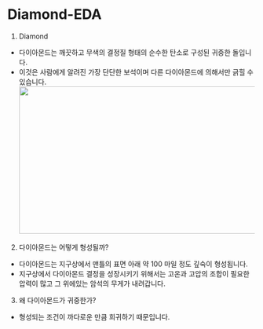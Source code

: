 # Diamond-EDA

1. Diamond
- 다이아몬드는 깨끗하고 무색의 결정질 형태의 순수한 탄소로 구성된 귀중한 돌입니다.
- 이것은 사람에게 알려진 가장 단단한 보석이며 다른 다이아몬드에 의해서만 긁힐 수 있습니다.
<img src="/diamonds.jpg" height="300" width="500"></img>

2. 다이아몬드는 어떻게 형성될까?
- 다이아몬드는 지구상에서 맨틀의 표면 아래 약 100 마일 정도 깊숙이 형성됩니다.
- 지구상에서 다이아몬드 결정을 성장시키기 위해서는 고온과 고압의 조합이 필요한 압력이 많고 그 위에있는 암석의 무게가 내려갑니다.

3. 왜 다이아몬드가 귀중한가?
- 형성되는 조건이 까다로운 만큼 희귀하기 때문입니다.
